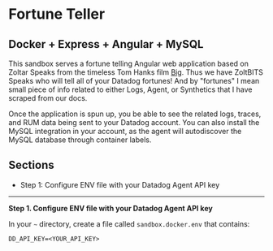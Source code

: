 # Fortune Teller

Docker + Express + Angular + MySQL
---
This sandbox serves a fortune telling Angular web application based on Zoltar Speaks from the timeless Tom Hanks film [Big](https://www.youtube.com/watch?v=Q6RK4479XD8).  Thus we have ZoltBITS Speaks who will tell all of your Datadog fortunes!  And by "fortunes" I mean small piece of info related to either Logs, Agent, or Synthetics that I have scraped from our docs.


Once the application is spun up, you be able to see the related logs, traces, and RUM data being sent to your Datadog account.  You can also install the MySQL integration in your account, as the agent will autodiscover the MySQL database through container labels.

## Sections
- Step 1: Configure ENV file with your Datadog Agent API key
---
**Step 1.  Configure ENV file with your Datadog Agent API key**

In your ```~``` directory, create a file called ```sandbox.docker.env``` that contains:
```
DD_API_KEY=<YOUR_API_KEY>
```